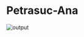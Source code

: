 # Petrasuc-Ana
![output](https://github.com/petrasucana1/Petrasuc-Ana/assets/67150458/f7747356-9d7f-463e-97ea-05470e1c81a4)
